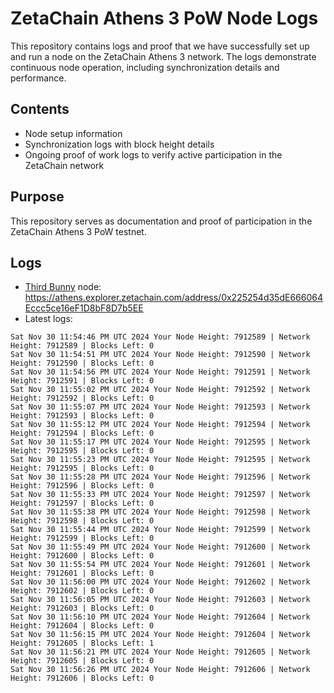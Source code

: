 # ZetaChain Athens 3 PoW Node Logs
This repository contains logs and proof that we have successfully set up and run a node on the ZetaChain Athens 3 network. The logs demonstrate continuous node operation, including synchronization details and performance.

## Contents
- Node setup information
- Synchronization logs with block height details
- Ongoing proof of work logs to verify active participation in the ZetaChain network

## Purpose
This repository serves as documentation and proof of participation in the ZetaChain Athens 3 PoW testnet.

## Logs

- [Third Bunny](https://thirdbunny.xyz/) node: https://athens.explorer.zetachain.com/address/0x225254d35dE666064Eccc5ce16eF1D8bF8D7b5EE
- Latest logs:
```
Sat Nov 30 11:54:46 PM UTC 2024 Your Node Height: 7912589 | Network Height: 7912589 | Blocks Left: 0
Sat Nov 30 11:54:51 PM UTC 2024 Your Node Height: 7912590 | Network Height: 7912590 | Blocks Left: 0
Sat Nov 30 11:54:56 PM UTC 2024 Your Node Height: 7912591 | Network Height: 7912591 | Blocks Left: 0
Sat Nov 30 11:55:02 PM UTC 2024 Your Node Height: 7912592 | Network Height: 7912592 | Blocks Left: 0
Sat Nov 30 11:55:07 PM UTC 2024 Your Node Height: 7912593 | Network Height: 7912593 | Blocks Left: 0
Sat Nov 30 11:55:12 PM UTC 2024 Your Node Height: 7912594 | Network Height: 7912594 | Blocks Left: 0
Sat Nov 30 11:55:17 PM UTC 2024 Your Node Height: 7912595 | Network Height: 7912595 | Blocks Left: 0
Sat Nov 30 11:55:23 PM UTC 2024 Your Node Height: 7912595 | Network Height: 7912595 | Blocks Left: 0
Sat Nov 30 11:55:28 PM UTC 2024 Your Node Height: 7912596 | Network Height: 7912596 | Blocks Left: 0
Sat Nov 30 11:55:33 PM UTC 2024 Your Node Height: 7912597 | Network Height: 7912597 | Blocks Left: 0
Sat Nov 30 11:55:38 PM UTC 2024 Your Node Height: 7912598 | Network Height: 7912598 | Blocks Left: 0
Sat Nov 30 11:55:44 PM UTC 2024 Your Node Height: 7912599 | Network Height: 7912599 | Blocks Left: 0
Sat Nov 30 11:55:49 PM UTC 2024 Your Node Height: 7912600 | Network Height: 7912600 | Blocks Left: 0
Sat Nov 30 11:55:54 PM UTC 2024 Your Node Height: 7912601 | Network Height: 7912601 | Blocks Left: 0
Sat Nov 30 11:56:00 PM UTC 2024 Your Node Height: 7912602 | Network Height: 7912602 | Blocks Left: 0
Sat Nov 30 11:56:05 PM UTC 2024 Your Node Height: 7912603 | Network Height: 7912603 | Blocks Left: 0
Sat Nov 30 11:56:10 PM UTC 2024 Your Node Height: 7912604 | Network Height: 7912604 | Blocks Left: 0
Sat Nov 30 11:56:15 PM UTC 2024 Your Node Height: 7912604 | Network Height: 7912605 | Blocks Left: 1
Sat Nov 30 11:56:21 PM UTC 2024 Your Node Height: 7912605 | Network Height: 7912605 | Blocks Left: 0
Sat Nov 30 11:56:26 PM UTC 2024 Your Node Height: 7912606 | Network Height: 7912606 | Blocks Left: 0
```
